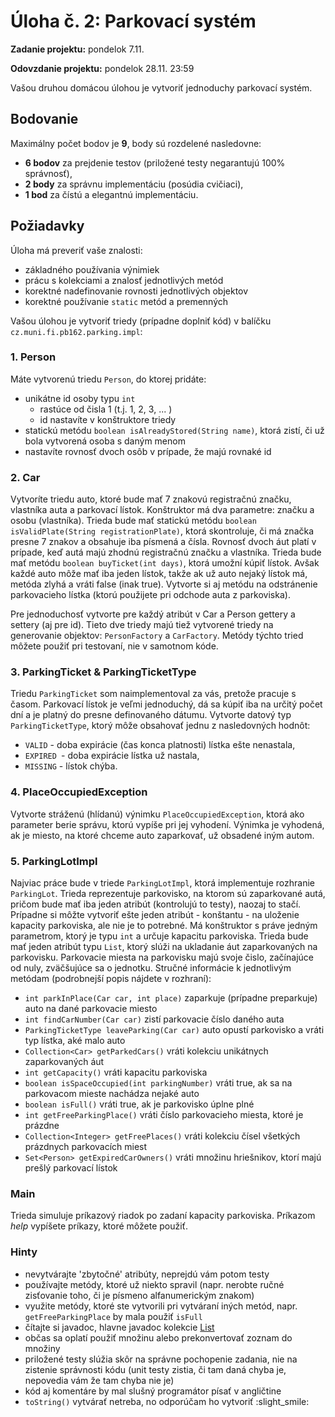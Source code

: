 # Úloha č. 2: Parkovací systém

**Zadanie projektu:** pondelok 7.11.

**Odovzdanie projektu:** pondelok 28.11. 23:59

Vašou druhou domácou úlohou je vytvoriť jednoduchy parkovací systém. 

## Bodovanie

Maximálny počet bodov je **9**, body sú rozdelené nasledovne:
 
* **6 bodov** za prejdenie testov (priložené testy negarantujú 100% správnosť),
* **2 body** za správnu implementáciu (posúdia cvičiaci),
* **1 bod** za čístú a elegantnú implementáciu. 

## Požiadavky

Úloha má preveriť vaše znalosti:

* základného používania výnimiek
* prácu s kolekciami a znalosť jednotlivých metód
* korektné nadefinovanie rovnosti jednotlivých objektov
* korektné používanie `static` metód a premenných

Vašou úlohou je vytvoriť triedy (prípadne doplniť kód) v balíčku `cz.muni.fi.pb162.parking.impl`:

### 1. Person 

Máte vytvorenú triedu `Person`, do ktorej pridáte:

* unikátne id osoby typu `int`
    -  rastúce od čisla 1 (t.j. 1, 2, 3, ... )
    - id nastavíte v konštruktore triedy
* statickú metódu `boolean isAlreadyStored(String name)`, ktorá zistí, či už bola vytvorená osoba s daným menom
* nastavíte rovnosť dvoch osôb v prípade, že majú rovnaké id

### 2. Car

Vytvoríte triedu auto, ktoré bude mať 7 znakovú registračnú značku, vlastníka auta a parkovací lístok. Konštruktor má dva parametre: značku a osobu (vlastníka).
Trieda bude mať statickú metódu `boolean isValidPlate(String registrationPlate)`, ktorá skontroluje, 
či má značka presne 7 znakov a obsahuje iba písmená a čísla. Rovnosť dvoch áut platí v prípade, 
keď autá majú zhodnú registračnú značku a vlastníka. Trieda bude mať metódu `boolean buyTicket(int days)`, 
ktorá umožní kúpiť lístok. Avšak každé auto môže mať iba jeden lístok, takže ak už auto nejaký lístok má, 
metóda zlyhá a vráti false (inak true). Vytvorte si aj metódu na odstránenie parkovacieho lístka (ktorú použijete pri odchode auta z parkoviska).

Pre jednoduchosť vytvorte pre každý atribút v Car a Person gettery a settery (aj pre id). Tieto dve triedy majú tiež vytvorené triedy na generovanie objektov: `PersonFactory` a `CarFactory`. Metódy týchto tried môžete použiť pri testovaní, nie v samotnom kóde.

### 3. ParkingTicket & ParkingTicketType

Triedu `ParkingTicket` som naimplementoval za vás, pretože pracuje s časom. Parkovací lístok je veľmi 
jednoduchý, dá  sa kúpiť iba na určitý počet dní a je platný do presne definovaného dátumu. Vytvorte 
datový typ `ParkingTicketType`, ktorý môže obsahovať jednu z nasledovných hodnôt:

* `VALID` - doba expirácie (čas konca platnosti) lístka ešte nenastala,
* `EXPIRED `- doba expirácie lístka už nastala,
* `MISSING` - lístok chýba.

### 4. PlaceOccupiedException

Vytvorte stráženú (hlídanú) výnimku `PlaceOccupiedException`, ktorá ako parameter berie správu, ktorú vypíše pri jej vyhodení.
Výnimka je vyhodená, ak je miesto, na ktoré chceme auto zaparkovať, už obsadené iným autom.

### 5. ParkingLotImpl 
Najviac práce bude v triede `ParkingLotImpl`, ktorá implementuje rozhranie `ParkingLot`. Trieda reprezentuje parkovisko, na ktorom sú zaparkované autá, 
pričom bude mať iba jeden atribút (kontrolujú to testy), naozaj to stačí. Prípadne si môžte vytvoriť ešte jeden atribút - konštantu - 
na uloženie kapacity parkoviska, ale nie je to potrebné.
Má konštruktor s práve jedným parametrom, ktorý je typu `int` a určuje kapacitu parkoviska. Trieda bude mať jeden atribút typu `List`, 
ktorý slúži na ukladanie áut zaparkovaných na parkovisku. Parkovacie miesta na parkovisku majú svoje čislo, začínajúce od nuly, zväčšujúce sa o jednotku. 
Stručné informácie k jednotlivým metódam (podrobnejší popis nájdete v rozhraní):

* `int parkInPlace(Car car, int place)` zaparkuje (prípadne preparkuje) auto na dané parkovacie miesto
* `int findCarNumber(Car car)` zistí parkovacie číslo daného auta
* `ParkingTicketType leaveParking(Car car)` auto opustí parkovisko a vráti typ lístka, aké malo auto
* `Collection<Car> getParkedCars()` vráti kolekciu unikátnych zaparkovaných áut
* `int getCapacity()` vráti kapacitu parkoviska
* `boolean isSpaceOccupied(int parkingNumber)` vráti true, ak sa na parkovacom mieste nachádza nejaké auto
* `boolean isFull()` vráti true, ak je parkovisko úplne plné
* `int getFreeParkingPlace()` vráti číslo parkovacieho miesta, ktoré je prázdne
* `Collection<Integer> getFreePlaces()` vráti kolekciu čísel všetkých prázdnych parkovacích miest
* `Set<Person> getExpiredCarOwners()` vráti množinu hriešnikov, ktorí majú prešlý parkovací lístok 

### Main

Trieda simuluje príkazový riadok po zadaní kapacity parkoviska. Príkazom *help* vypíšete príkazy, ktoré môžete použiť.

### Hinty

* nevytvárajte 'zbytočné' atribúty, neprejdú vám potom testy
* používajte metódy, ktoré už niekto spravil (napr. nerobte ručné zisťovanie toho, či je písmeno alfanumerickým znakom)
* využite metódy, ktoré ste vytvorili pri vytváraní iných metód, napr. `getFreeParkingPlace` by mala použiť `isFull`
* čítajte si javadoc, hlavne javadoc kolekcie [List](https://docs.oracle.com/javase/8/docs/api/java/util/List.html)
* občas sa oplatí použiť množinu alebo prekonvertovať zoznam do množiny
* priložené testy slúžia skôr na správne pochopenie zadania, nie na zistenie správnosti kódu (unit testy zistia, či tam daná chyba je, nepovedia vám že tam chyba nie je)
* kód aj komentáre by mal slušný programátor písať v angličtine
*  `toString()` vytvárať netreba, no odporúčam ho vytvoriť :slight_smile:
